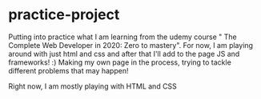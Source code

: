 # practice-project
Putting into practice what I am learning from the udemy course " The Complete Web Developer in 2020: Zero to mastery". For now, I am playing around with just html and css and after that I'll add to the page JS and frameworks! :) Making my own page in the process, trying to tackle different problems that may happen! 


Right now, I am mostly playing with HTML and CSS
